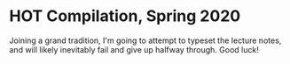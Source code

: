 # HOT Compilation, Spring 2020

Joining a grand tradition, I'm going to attempt to typeset the lecture notes,
and will likely inevitably fail and give up halfway through. Good luck!

